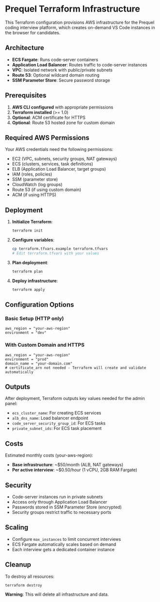 # Prequel Terraform Infrastructure

This Terraform configuration provisions AWS infrastructure for the Prequel coding interview platform, which creates on-demand VS Code instances in the browser for candidates.

## Architecture

- **ECS Fargate**: Runs code-server containers
- **Application Load Balancer**: Routes traffic to code-server instances
- **VPC**: Isolated network with public/private subnets
- **Route 53**: Optional wildcard domain routing
- **SSM Parameter Store**: Secure password storage

## Prerequisites

1. **AWS CLI configured** with appropriate permissions
2. **Terraform installed** (>= 1.0)
3. **Optional**: ACM certificate for HTTPS
4. **Optional**: Route 53 hosted zone for custom domain

## Required AWS Permissions

Your AWS credentials need the following permissions:
- EC2 (VPC, subnets, security groups, NAT gateways)
- ECS (clusters, services, task definitions)
- ELB (Application Load Balancer, target groups)
- IAM (roles, policies)
- SSM (parameter store)
- CloudWatch (log groups)
- Route 53 (if using custom domain)
- ACM (if using HTTPS)

## Deployment

1. **Initialize Terraform**:
   ```bash
   terraform init
   ```

2. **Configure variables**:
   ```bash
   cp terraform.tfvars.example terraform.tfvars
   # Edit terraform.tfvars with your values
   ```

3. **Plan deployment**:
   ```bash
   terraform plan
   ```

4. **Deploy infrastructure**:
   ```bash
   terraform apply
   ```

## Configuration Options

### Basic Setup (HTTP only)
```hcl
aws_region = "your-aws-region"
environment = "dev"
```

### With Custom Domain and HTTPS
```hcl
aws_region = "your-aws-region"
environment = "prod"
domain_name = "your-domain.com"
# certificate_arn not needed - Terraform will create and validate automatically
```

## Outputs

After deployment, Terraform outputs key values needed for the admin panel:
- `ecs_cluster_name`: For creating ECS services
- `alb_dns_name`: Load balancer endpoint
- `code_server_security_group_id`: For ECS tasks
- `private_subnet_ids`: For ECS task placement

## Costs

Estimated monthly costs (your-aws-region):
- **Base infrastructure**: ~$50/month (ALB, NAT gateways)
- **Per active interview**: ~$0.50/hour (1 vCPU, 2GB RAM Fargate)

## Security

- Code-server instances run in private subnets
- Access only through Application Load Balancer
- Passwords stored in SSM Parameter Store (encrypted)
- Security groups restrict traffic to necessary ports

## Scaling

- Configure `max_instances` to limit concurrent interviews
- ECS Fargate automatically scales based on demand
- Each interview gets a dedicated container instance

## Cleanup

To destroy all resources:
```bash
terraform destroy
```

**Warning**: This will delete all infrastructure and data.